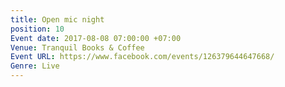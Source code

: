 ```yaml
---
title: Open mic night
position: 10
Event date: 2017-08-08 07:00:00 +07:00
Venue: Tranquil Books & Coffee
Event URL: https://www.facebook.com/events/126379644647668/
Genre: Live
---
```


